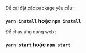 Để cài đặt các package yêu cầu :
### `yarn install` hoặc `npm install`
Để chạy ứng dụng web :
### `yarn start` hoặc `npm start`
